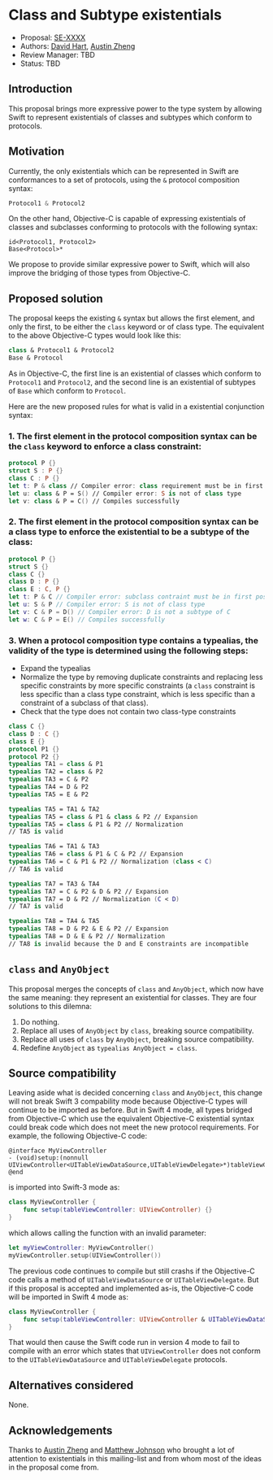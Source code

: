 # Class and Subtype existentials

* Proposal: [SE-XXXX](XXXX-subclass-existentials.md)
* Authors: [David Hart](http://github.com/hartbit/), [Austin Zheng](http://github.com/austinzheng)
* Review Manager: TBD
* Status: TBD

## Introduction

This proposal brings more expressive power to the type system by allowing Swift to represent existentials of classes and subtypes which conform to protocols.

## Motivation

Currently, the only existentials which can be represented in Swift are conformances to a set of protocols, using the `&` protocol composition syntax:

```swift
Protocol1 & Protocol2
```

On the other hand, Objective-C is capable of expressing existentials of classes and subclasses conforming to protocols with the following syntax:

```objc
id<Protocol1, Protocol2>
Base<Protocol>*
```

We propose to provide similar expressive power to Swift, which will also improve the bridging of those types from Objective-C.

## Proposed solution

The proposal keeps the existing `&` syntax but allows the first element, and only the first, to be either the `class` keyword or of class type. The equivalent to the above Objective-C types would look like this:

```swift
class & Protocol1 & Protocol2
Base & Protocol
```

As in Objective-C, the first line is an existential of classes which conform to `Protocol1` and `Protocol2`, and the second line is an existential of subtypes of `Base` which conform to `Protocol`.

Here are the new proposed rules for what is valid in a existential conjunction syntax:

### 1. The first element in the protocol composition syntax can be the `class` keyword to enforce a class constraint:

```swift
protocol P {}
struct S : P {}
class C : P {}
let t: P & class // Compiler error: class requirement must be in first position
let u: class & P = S() // Compiler error: S is not of class type
let v: class & P = C() // Compiles successfully
```

### 2. The first element in the protocol composition syntax can be a class type to enforce the existential to be a subtype of the class:

```swift
protocol P {}
struct S {}
class C {}
class D : P {}
class E : C, P {}
let t: P & C // Compiler error: subclass contraint must be in first position
let u: S & P // Compiler error: S is not of class type
let v: C & P = D() // Compiler error: D is not a subtype of C
let w: C & P = E() // Compiles successfully
```

### 3. When a protocol composition type contains a typealias, the validity of the type is determined using the following steps:
    
* Expand the typealias
* Normalize  the type by removing duplicate constraints and replacing less specific constraints by more specific constraints (a `class` constraint is less specific than a class type constraint, which is less specific than a constraint of a subclass of that class).
* Check that the type does not contain two class-type constraints

```swift
class C {}
class D : C {}
class E {}
protocol P1 {}
protocol P2 {}
typealias TA1 = class & P1
typealias TA2 = class & P2
typealias TA3 = C & P2
typealias TA4 = D & P2
typealias TA5 = E & P2

typealias TA5 = TA1 & TA2
typealias TA5 = class & P1 & class & P2 // Expansion
typealias TA5 = class & P1 & P2 // Normalization
// TA5 is valid

typealias TA6 = TA1 & TA3
typealias TA6 = class & P1 & C & P2 // Expansion
typealias TA6 = C & P1 & P2 // Normalization (class < C)
// TA6 is valid

typealias TA7 = TA3 & TA4
typealias TA7 = C & P2 & D & P2 // Expansion
typealias TA7 = D & P2 // Normalization (C < D)
// TA7 is valid

typealias TA8 = TA4 & TA5
typealias TA8 = D & P2 & E & P2 // Expansion
typealias TA8 = D & E & P2 // Normalization
// TA8 is invalid because the D and E constraints are incompatible
```

## `class` and `AnyObject`

This proposal merges the concepts of `class` and `AnyObject`, which now have the same meaning: they represent an existential for classes. They are four solutions to this dilemna:

1. Do nothing.
2. Replace all uses of `AnyObject` by `class`, breaking source compatibility.
3. Replace all uses of `class` by `AnyObject`, breaking source compatibility.
4. Redefine `AnyObject` as `typealias AnyObject = class`.

## Source compatibility

Leaving aside what is decided concerning `class` and `AnyObject`, this change will not break Swift 3 compability mode because Objective-C types will continue to be imported as before. But in Swift 4 mode, all types bridged from Objective-C which use the equivalent Objective-C existential syntax could break code which does not meet the new protocol requirements. For example, the following Objective-C code:

```objc
@interface MyViewController
- (void)setup:(nonnull UIViewController<UITableViewDataSource,UITableViewDelegate>*)tableViewController;
@end
```

is imported into Swift-3 mode as:

```swift
class MyViewController {
    func setup(tableViewController: UIViewController) {}
}
```

which allows calling the function with an invalid parameter:

```swift
let myViewController: MyViewController()
myViewController.setup(UIViewController())
```

The previous code continues to compile but still crashs if the Objective-C code calls a method of `UITableViewDataSource` or `UITableViewDelegate`. But if this proposal is accepted and implemented as-is, the Objective-C code will be imported in Swift 4 mode as:

```swift
class MyViewController {
    func setup(tableViewController: UIViewController & UITableViewDataSource & UITableViewDelegate) {}
}
```

That would then cause the Swift code run in version 4 mode to fail to compile with an error which states that `UIViewController` does not conform to the `UITableViewDataSource` and `UITableViewDelegate` protocols.

## Alternatives considered

None.

## Acknowledgements

Thanks to [Austin Zheng](http://github.com/austinzheng) and [Matthew Johnson](https://github.com/anandabits) who brought a lot of attention to existentials in this mailing-list and from whom most of the ideas in the proposal come from.